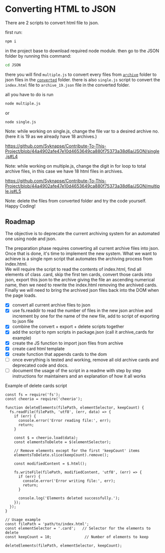 # Converting HTML to JSON

There are 2 scripts to convert html file to json.

first run:

```cmd
npm i
```

 in the project base to download required node module.
then go to the JSON folder by running this command:

```cmd
cd JSON
```

there you will find `multiple.js` to convert every files from [`archive`](../archive/) folder to json files in the [`converted`](converted/) folder.
there is also `single.js` script to convert the `index.html` file to `archive_19.json` file in the converted folder.

all you have to do is run

```cmd
node multiple.js
```

or

```cmd
node single.js
```

Note: while working on single.js, change the file var to a desired archive no. (here it is 19 as we already have 18 archives.)

https://github.com/Syknapse/Contribute-To-This-Project/blob/44a4902afe47e10d4653649ca880f75373a38d6a/JSON/single.js#L4

Note: while working on multiple.js, change the digit in for loop to total archive files, in this case we have 18 html files in archives.

https://github.com/Syknapse/Contribute-To-This-Project/blob/44a4902afe47e10d4653649ca880f75373a38d6a/JSON/multiple.js#L5

Note: delete the files from converted folder and try the code yourself. Happy Coding!

## Roadmap

The objective is to deprecate the current archiving system for an automated one using node and json.

The preparation phase requires converting all current archive files into json.  
Once that is done, it's time to implement the new system. What we want to achieve is a single npm script that automates the archiving process from index.html.  
We will require the script to read the contents of index.html, find all elements of class .card, skip the first ten cards, convert those cards into json, export this json to the archive giving the file an ascending numerical name, then we need to rewrite the index.html removing the archived cards.  
Finally we will need to bring the archived json files back into the DOM when the page loads.

- [x] convert all current archive files to json
- [x] use fs.readdir to read the number of files in the new json archive and increment by one for the name of the new file, add to script of exporting to json file
- [x] combine the convert + export + delete scripts together
- [x] add the script to npm scripts in package.json (call it archive_cards for example)
- [x] create the JS function to import json files from archive
- [x] create card html template
- [x] create function that appends cards to the dom
- [ ] once everything is tested and working, remove all old archive cards and deprecated code and docs.
- [ ] document the usage of the script in a readme with step by step instructions for maintainers and an explanation of how it all works

Example of delete cards script

```node
const fs = require('fs');
const cheerio = require('cheerio');

function deleteElements(filePath, elementSelector, keepCount) {
  fs.readFile(filePath, 'utf8', (err, data) => {
    if (err) {
      console.error('Error reading file:', err);
      return;
    }

    const $ = cheerio.load(data);
    const elementsToDelete = $(elementSelector);

    // Remove elements except for the first 'keepCount' items
    elementsToDelete.slice(keepCount).remove();

    const modifiedContent = $.html();

    fs.writeFile(filePath, modifiedContent, 'utf8', (err) => {
      if (err) {
        console.error('Error writing file:', err);
        return;
      }

      console.log('Elements deleted successfully.');
    });
  });
}

// Usage example
const filePath = 'path/to/index.html';
const elementSelector = '.card';   // Selector for the elements to delete
const keepCount = 10;               // Number of elements to keep

deleteElements(filePath, elementSelector, keepCount);
